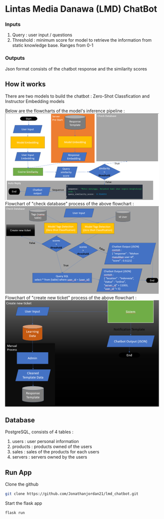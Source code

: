 # Lintas Media Danawa (LMD) ChatBot
### Inputs
1. Query : user input / questions
2. Threshold : minimum score for model to retrieve the information from static knowledge base. Ranges from 0-1

### Outputs
Json format consists of the chatbot response and the similarity scores

## How it works
There are two models to build the chatbot : Zero-Shot Classfication and Instructor Embedding models<br>

Below are the flowcharts of the model's inference pipeline :
![alt text](media/flowchart1.png)
<br>
Flowchart of "check database" process of the above flowchart :
![alt text](media/check_database.png)
<br>
Flowchart of "create new ticket" process of the above flowchart : 
![alt_text](media/create_new_ticket.png)

## Database 
PostgreSQL, consists of 4 tables : 
1. users : user personal information 
2. products : products owned of the users
3. sales : sales of the products for each users
4. servers : servers owned by the users

## Run App
Clone the github
```bash
git clone https://github.com/Jonathanjordan21/lmd_chatbot.git
```

Start the flask app
```bash
flask run
```

